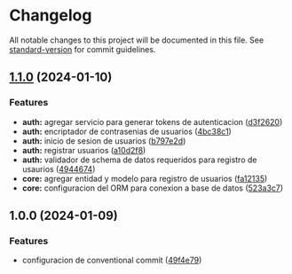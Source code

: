 # Changelog

All notable changes to this project will be documented in this file. See [standard-version](https://github.com/conventional-changelog/standard-version) for commit guidelines.

## [1.1.0](https://github.com/devNica/healthy_wallet_core/compare/v1.0.0...v1.1.0) (2024-01-10)


### Features

* **auth:** agregar servicio para generar tokens de autenticacion ([d3f2620](https://github.com/devNica/healthy_wallet_core/commit/d3f2620101c325033795b3dd5568a378539a9ba0))
* **auth:** encriptador de contrasenias de usuarios ([4bc38c1](https://github.com/devNica/healthy_wallet_core/commit/4bc38c16ab32fbecacebc51502e107582a682916))
* **auth:** inicio de sesion de usuarios ([b797e2d](https://github.com/devNica/healthy_wallet_core/commit/b797e2de906a1aed741834a905d6fa2ee076b3b7))
* **auth:** registrar usuarios ([a10d2f8](https://github.com/devNica/healthy_wallet_core/commit/a10d2f86caaf07aaf3529fb74642cc6a97822ba3))
* **auth:** validador de schema de datos requeridos para registro de usaurios ([4944674](https://github.com/devNica/healthy_wallet_core/commit/49446748b82ba484c264722de007d93b0f8a9be0))
* **core:** agregar entidad y modelo para registro de usuarios ([fa12135](https://github.com/devNica/healthy_wallet_core/commit/fa12135fffd349c525f277ef19efa1951d13781d))
* **core:** configuracion del ORM para conexion a base de datos ([523a3c7](https://github.com/devNica/healthy_wallet_core/commit/523a3c7c02ac31107cb2096a9a6a0902d0a46885))

## 1.0.0 (2024-01-09)


### Features

* configuracion de conventional commit ([49f4e79](https://github.com/devNica/healthy_wallet_core/commit/49f4e79831f00c1f59a9a07b213dab93ee6e9212))
